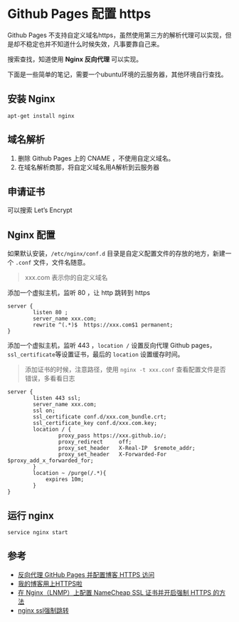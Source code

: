 # Github Pages 配置 https

Github Pages 不支持自定义域名https，虽然使用第三方的解析代理可以实现，但是却不稳定也并不知道什么时候失效，凡事要靠自己来。

搜索查找，知道使用 **Nginx 反向代理** 可以实现。

下面是一些简单的笔记，需要一个ubuntu环境的云服务器，其他环境自行查找。

## 安装 Nginx
```
apt-get install nginx
```
## 域名解析
1. 删除 Github Pages 上的 CNAME ，不使用自定义域名。
2. 在域名解析商那，将自定义域名用A解析到云服务器

## 申请证书
可以搜索 Let’s Encrypt

## Nginx 配置
如果默认安装，`/etc/nginx/conf.d` 目录是自定义配置文件的存放的地方，新建一个 `.conf` 文件，文件名随意。

> xxx.com 表示你的自定义域名

添加一个虚拟主机，监听 80 ，让 http 跳转到 https
```
server {
        listen 80 ;
        server_name xxx.com;
        rewrite ^(.*)$  https://xxx.com$1 permanent;
}
```
添加一个虚拟主机，监听 443 ，`location /` 设置反向代理 Github pages，`ssl_certificate`等设置证书，最后的 `location` 设置缓存时间。

> 添加证书的时候，注意路径，使用 `nginx -t xxx.conf` 查看配置文件是否错误，多看看日志

```
server {
        listen 443 ssl;
        server_name xxx.com;
        ssl on;
        ssl_certificate conf.d/xxx.com_bundle.crt;
        ssl_certificate_key conf.d/xxx.com.key;
        location / {
                proxy_pass https://xxx.github.io/;
                proxy_redirect     off;
                proxy_set_header   X-Real-IP  $remote_addr;
                proxy_set_header   X-Forwarded-For  $proxy_add_x_forwarded_for;
        }
        location ~ /purge(/.*){
            expires 10m;
        }
}
```

## 运行 nginx 
```
service nginx start
```

## 参考
- [反向代理 GitHub Pages 并配置博客 HTTPS 访问](https://imciel.com/2016/05/09/github-pages-reverse-proxy-https/)
- [我的博客用上HTTPS啦](https://taozj.org/201603/blog-site-under-https.html#)
- [在 Nginx（LNMP）上配置 NameCheap SSL 证书并开启强制 HTTPS 的方法](https://echo.pm/lnmp-nginx-ssl-https)
- [nginx ssl强制跳转](https://segmentfault.com/q/1010000006614489)
